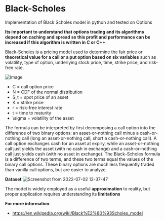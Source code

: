 # Black-Scholes

Implementation of Black Scholes model in python and tested on Options

**Its important to understand that options trading and its algorithms depend on caching and spread so this profit and performance can be increased if this algorithm is written in C or C++**

Black-Scholes is a pricing model used to determine the fair price or **theoretical value for a call or a put option based on six variables** such as volatility, type of option, underlying stock price, time, strike price, and risk-free rate.

![image](https://user-images.githubusercontent.com/58583011/176910703-66a35f39-e00d-4b4b-9153-400904b15d4b.png)

* C	=	call option price
* N	=	CDF of the normal distribution
* S_t	=	spot price of an asset
* K	=	strike price
* r	=	risk-free interest rate
* t	=	time to maturity
* \sigma	=	volatility of the asset

The formula can be interpreted by first decomposing a call option into the difference of two binary options: 
an asset-or-nothing call minus a cash-or-nothing call (long an asset-or-nothing call, short a cash-or-nothing call). 
A call option exchanges cash for an asset at expiry, while an asset-or-nothing call just yields the asset (with no cash in exchange) and a cash-or-nothing call just yields cash (with no asset in exchange). 
The Black–Scholes formula is a difference of two terms, and these two terms equal the values of the binary call options. These binary options are much less frequently traded than vanilla call options, but are easier to analyze.

**Dataset**
![Screenshot from 2022-07-02 12-37-47](https://user-images.githubusercontent.com/58583011/176997599-dd8d07b0-bc6d-4433-a486-da976414c3da.png)

The model is widely employed as a useful **approximation** to reality, but proper application requires understanding its **limitations**

**For more information**
* https://en.wikipedia.org/wiki/Black%E2%80%93Scholes_model

